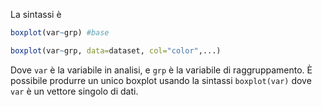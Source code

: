 La sintassi è
```r
boxplot(var~grp) #base

boxplot(var~grp, data=dataset, col="color",...)
```
Dove `var` è la variabile in analisi, e `grp` è la variabile di raggruppamento.
È possibile produrre un unico boxplot usando la sintassi `boxplot(var)` dove `var` è un vettore singolo di dati.